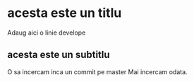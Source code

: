 # acesta este un titlu

Adaug aici o linie develope

## acesta este un subtitlu

O sa incercam inca un commit pe master
Mai incercam odata.

